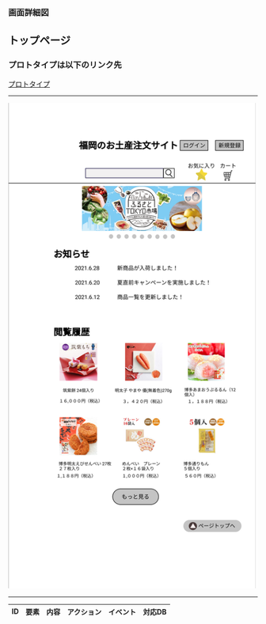 ### 画面詳細図
## トップページ
### プロトタイプは以下のリンク先
[プロトタイプ]()
*****
<img src="../img/トップページ.png" width="500">

*****
|ID|要素|内容|アクション|イベント|対応DB|
|--|---|----|---------|-------|-------|
